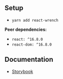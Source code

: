 ## Setup

* `yarn add react-wrench`

**Peer dependencies:**
* `react: ^16.8.0`
* `react-dom: ^16.8.0`

## Documentation

* [Storybook](https://oreqizer.github.io/react-wrench/)
